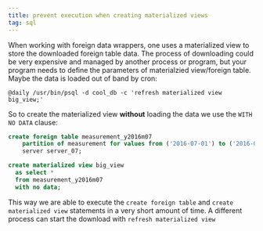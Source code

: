 ```yaml
---
title: prevent execution when creating materialized views
tag: sql
---
```


When working with foreign data wrappers, one uses a materialized view to store the downloaded foreign table data. The process of downloading could be very expensive and managed by another process or program, but your program needs to define the parameters of materialzied view/foreign table. Maybe the data is loaded out of band by cron:

```
@daily /usr/bin/psql -d cool_db -c 'refresh materialized view big_view;'
```

So to create the materialized view **without** loading the data we use the `WITH NO DATA` clause:

```sql
create foreign table measurement_y2016m07
    partition of measurement for values from ('2016-07-01') to ('2016-08-01')
    server server_07;

create materialized view big_view
  as select *
  from measurement_y2016m07
  with no data;
```

This way we are able to execute the `create foreign table` and `create materialized view` statements in a very short amount of time. A different process can start the download with `refresh materialized view`
